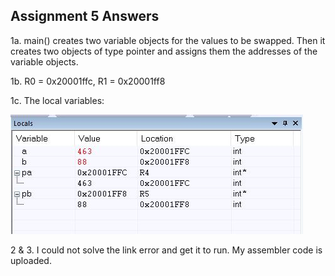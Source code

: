 ## Assignment 5 Answers

1a. main() creates two variable objects for the values to be swapped. Then it creates two objects of type pointer and assigns them the addresses of the variable objects.

1b. R0 = 0x20001ffc, R1 = 0x20001ff8 

1c. The local variables:

![Swap screen shot](./images/swap.JPG)

2 & 3. I could not solve the link error and get it to run. My assembler code is uploaded.
